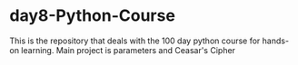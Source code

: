 # day8-Python-Course
This is the repository that deals with the 100 day python course for hands-on learning. Main project is parameters and Ceasar's Cipher
